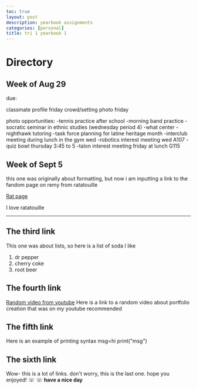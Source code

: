 ```yaml
---
toc: true
layout: post
description: yearbook assignments
categories: [personal]
title: tri 1 yearbook 1
---
```

# Directory

## Week of Aug 29

due:

classmate profile friday
crowd/setting photo friday

photo opportunities: 
-tennis practice after school
-morning band practice
-socratic seminar in ethnic studies (wednesday period 4)
-what center
-nighthawk tutoring
-task force planning for latine heritage month 
-interclub meeting during lunch in the gym wed
-robotics interest meeting wed A107
-quiz bowl thursday 3:45 to 5
-talon interest meeting friday at lunch G115



## Week of Sept 5

this one was originally about formatting, but now i am inputting a link to the fandom page on remy from ratatouille

[Rat page](https://disney.fandom.com/wiki/Remy)

I love ratatouille 

---

## The third link

This one was about lists, so here is a list of soda I like

1. dr pepper
2. cherry coke
3. root beer

## The fourth link

[Random video from youtube](https://youtu.be/UeLgHoh__DA)
Here is a link to a random video about portfolio creation that was on my youtube recommended

## The fifth link

Here is an example of printing syntax
msg=hi
print("msg")

## The sixth link

Wow- this is a lot of links. don't worry, this is the last one. hope you enjoyed! ☏ ☏
**have a nice day**









